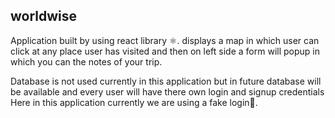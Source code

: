 ## worldwise
Application built by using react library ⚛️.
displays a map in which user can click at any place user has visited and then on left side a form will popup in which you can the notes of your trip.

Database is not used currently in this application but in future database will be available and every user will have there own login and signup credentials
Here in this application currently we are using a fake login🤪.
